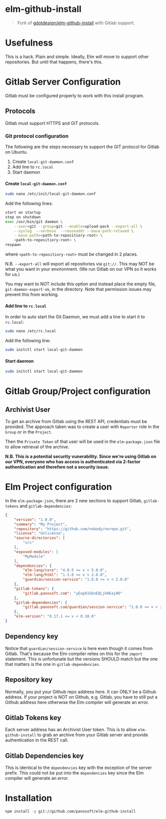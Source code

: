 # elm-github-install

> Fork of [gdotdesign/elm-github-install](https://github.com/gdotdesign/elm-github-install/tree/0.2.0) with Gitlab support.

# Usefulness
This is a hack. Plain and simple. Ideally, Elm will move to support other repositories. But until that happens, there's this.


# Gitlab Server Configuration

Gitlab must be configured properly to work with this install program.

## Protocols

Gitlab must support HTTPS and GIT protocols.

### Git protocol configuration

The following are the steps necessary to support the GIT protocol for Gitlab on Ubuntu.

1. Create `local-git-daemon.conf`
2. Add line to `rc.local`
3. Start daemon

#### Create `local-git-daemon.conf`

```bash
sudo nano /etc/init/local-git-daemon.conf
```
Add the following lines:
```bash
start on startup
stop on shutdown
exec /usr/bin/git daemon \
    --user=git --group=git --enable=upload-pack --export-all \
    --syslog  --verbose  --reuseaddr --base-path-relaxed \
    --base-path=<path-to-repositiory-root> \
    <path-to-repositiory-root> \
respawn
```
where `<path-to-repositiory-root>` must be changed in 2 places.

N.B. `--export-all` will export all repositories via `git://`. This may NOT be what you want in your environment. (We run Gitlab on our VPN so it works for us.)

You may want to NOT include this option and instead place the empty file, `git-daemon-export-ok`, in the directory. Note that permission issues may prevent this from working.

#### Add line to `rc.local`

In order to auto start the Git Daemon, we must add a line to start it to `rc.local`:

```bash
sudo nano /etc/rc.local
```

Add the following line:

```bash
sudo initctl start local-git-daemon
```

#### Start daemon

```bash
sudo initctl start local-git-daemon
```
# Gitlab Group/Project configuration

## Archivist User

To get an archive from Gitlab using the REST API, credentials must be provided. The approach taken was to create a user with `Reporter` role in the `Group` or in the `Project`.

Then the `Private Token` of that user will be used in the `elm-package.json` file to allow retrieval of the archive.

**N.B. This is a potential security vunerability. Since we're using Gitlab on our VPN, everyone who has access is authenticated via 2-factor authentication and therefore not a security issue.**

# Elm Project configuration

In the `elm-package-json`, there are 2 new sections to support Gitlab, `gitlab-tokens` and `gitlab-dependencies`:

```json
{
    "version": "1.0.0",
    "summary": "My Project",
    "repository": "https://github.com/nobody/norepo.git",
    "license": "Unlicense",
    "source-directories": [
        "src"
    ],
    "exposed-modules": [
		"MyModule"
	],
    "dependencies": {
        "elm-lang/core": "4.0.5 <= v < 5.0.0",
        "elm-lang/html": "1.1.0 <= v < 2.0.0",
		"guardian/session-service": "1.0.0 <= v < 2.0.0"
    },
    "gitlab-tokens": {
        "gitlab.panosoft.com": "yEop81GbnEQLjkHEajHO"
    },
    "gitlab-dependencies": {
        "gitlab.panosoft.com/guardian/session-service": "1.0.0 <= v < 2.0.0"
    },
    "elm-version": "0.17.1 <= v < 0.18.0"
}
```
## Dependency key
Notice that `guardian/session-service` is here even though it comes from Gitlab. That's because the Elm compiler relies on this for the `import` statement. This is unfortunate but the versions SHOULD match but the one that matters is the one in `gitlab-dependencies`.

## Repository key
Normally, you put your Github repo address here. It can ONLY be a Github address. If your project is NOT on Github, e.g. Gitlab, you have to still put a Github address here otherwise the Elm compiler will generate an error.

## Gitlab Tokens key
Each server address has an Archivist User token. This is to allow `elm-github-install` to grab an archive from your Gitlab server and provide authentication in the REST call.

## Gitlab Dependencies key
This is identical to the `dependencies` key with the exception of the server prefix. This could not be put into the `dependencies` key since the Elm compiler will generate an error.

# Installation

```bash
npm install -g git://github.com/panosoft/elm-github-install
```
